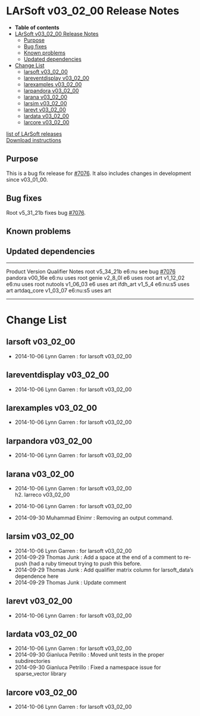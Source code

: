 LArSoft v03\_02\_00 Release Notes
======================================================================

-   **Table of contents**
-   [LArSoft v03\_02\_00 Release Notes](#LArSoft-v03_02_00-Release-Notes)
    -   [Purpose](#Purpose)
    -   [Bug fixes](#Bug-fixes)
    -   [Known problems](#Known-problems)
    -   [Updated dependencies](#Updated-dependencies)
-   [Change List](#Change-List)
    -   [larsoft v03\_02\_00](#larsoft-v03_02_00)
    -   [lareventdisplay v03\_02\_00](#lareventdisplay-v03_02_00)
    -   [larexamples v03\_02\_00](#larexamples-v03_02_00)
    -   [larpandora v03\_02\_00](#larpandora-v03_02_00)
    -   [larana v03\_02\_00](#larana-v03_02_00)
    -   [larsim v03\_02\_00](#larsim-v03_02_00)
    -   [larevt v03\_02\_00](#larevt-v03_02_00)
    -   [lardata v03\_02\_00](#lardata-v03_02_00)
    -   [larcore v03\_02\_00](#larcore-v03_02_00)

[list of LArSoft releases](LArSoft_release_list)\
[Download instructions](http://scisoft.fnal.gov/scisoft/projects/larsoft/v03_02_00/larsoft-v03_02_00.html)

Purpose
--------------------

This is a bug fix release for [\#7076](/redmine/issues/7076 "Bug: LArSoft v03_00_00 unable to read recob::Wire from MicroBooNE MCC 5 files (Closed)"). It also includes changes in development since v03\_01\_00.

Bug fixes
------------------------

Root v5\_31\_21b fixes bug [\#7076](/redmine/issues/7076 "Bug: LArSoft v03_00_00 unable to read recob::Wire from MicroBooNE MCC 5 files (Closed)").

Known problems
----------------------------------

Updated dependencies
----------------------------------------------

  -------------- ------------- ----------- ---------------------------------------------------------------------------------------------------------------------------------
  Product        Version       Qualifier   Notes
  root           v5\_34\_21b   e6:nu       see bug [\#7076](/redmine/issues/7076 "Bug: LArSoft v03_00_00 unable to read recob::Wire from MicroBooNE MCC 5 files (Closed)")
  pandora        v00\_16e      e6:nu       uses root
  genie          v2\_8\_0l     e6          uses root
  art            v1\_12\_02    e6:nu       uses root
  nutools        v1\_06\_03    e6          uses art
  ifdh\_art      v1\_5\_4      e6:nu:s5    uses art
  artdaq\_core   v1\_03\_07    e6:nu:s5    uses art
  -------------- ------------- ----------- ---------------------------------------------------------------------------------------------------------------------------------

Change List
============================

larsoft v03\_02\_00
------------------------------------------

-   2014-10-06 Lynn Garren : for larsoft v03\_02\_00

lareventdisplay v03\_02\_00
----------------------------------------------------------

-   2014-10-06 Lynn Garren : for larsoft v03\_02\_00

larexamples v03\_02\_00
--------------------------------------------------

-   2014-10-06 Lynn Garren : for larsoft v03\_02\_00

larpandora v03\_02\_00
------------------------------------------------

-   2014-10-06 Lynn Garren : for larsoft v03\_02\_00

larana v03\_02\_00
----------------------------------------

-   2014-10-06 Lynn Garren : for larsoft v03\_02\_00\
    h2. larreco v03\_02\_00

-   2014-10-06 Lynn Garren : for larsoft v03\_02\_00
-   2014-09-30 Muhammad Elnimr : Removing an output command.

larsim v03\_02\_00
----------------------------------------

-   2014-10-06 Lynn Garren : for larsoft v03\_02\_00
-   2014-09-29 Thomas Junk : Add a space at the end of a comment to re-push (had a ruby timeout trying to push this before.
-   2014-09-29 Thomas Junk : Add qualifier matrix column for larsoft\_data’s dependence here
-   2014-09-29 Thomas Junk : Update comment

larevt v03\_02\_00
----------------------------------------

-   2014-10-06 Lynn Garren : for larsoft v03\_02\_00

lardata v03\_02\_00
------------------------------------------

-   2014-10-06 Lynn Garren : for larsoft v03\_02\_00
-   2014-09-30 Gianluca Petrillo : Moved unit tests in the proper subdirectories
-   2014-09-30 Gianluca Petrillo : Fixed a namespace issue for sparse\_vector library

larcore v03\_02\_00
------------------------------------------

-   2014-10-06 Lynn Garren : for larsoft v03\_02\_00
